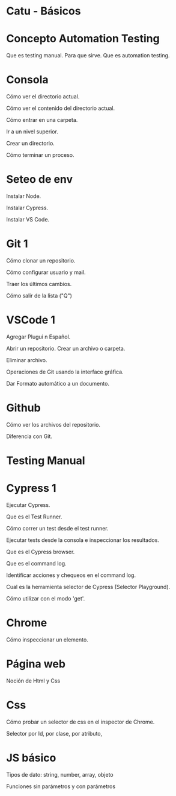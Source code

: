 # Catu - Básicos

# Concepto Automation Testing
Que es testing manual. Para que sirve. Que es automation testing.

# Consola
Cómo ver el directorio actual.

Cómo ver el contenido del directorio actual.

Cómo entrar en una carpeta.

Ir a un nivel superior.

Crear un directorio.

Cómo terminar un proceso.

# Seteo de env
Instalar Node.

Instalar Cypress.

Instalar VS Code.

# Git 1
Cómo clonar un repositorio.

Cómo configurar usuario y mail.

Traer los últimos cambios.

Cómo salir de la lista ("Q")

# VSCode 1
Agregar Plugui n Español.

Abrir un repositorio. Crear un archivo o carpeta.

Eliminar archivo.

Operaciones de Git usando la interface gráfica.

Dar Formato automático a un documento.

# Github
Cómo ver los archivos del repositorio.

Diferencia con Git.



# Testing Manual

# Cypress 1
Ejecutar Cypress.

Que es el Test Runner.

Cómo correr un test desde el test runner.

Ejecutar tests desde la consola e inspeccionar los resultados.

Que es el Cypress browser.

Que es el command log.

Identificar acciones y chequeos en el command log.

Cual es la herramienta selector de Cypress (Selector Playground).

Cómo utilizar con el modo 'get'.


# Chrome
Cómo inspeccionar un elemento.

# Página web
Noción de Html y  Css

# Css
Cómo probar un selector de css en el inspector de Chrome.

Selector por Id, por clase, por atributo,

# JS básico
Tipos de dato: string, number, array, objeto

Funciones sin parámetros y con parámetros
